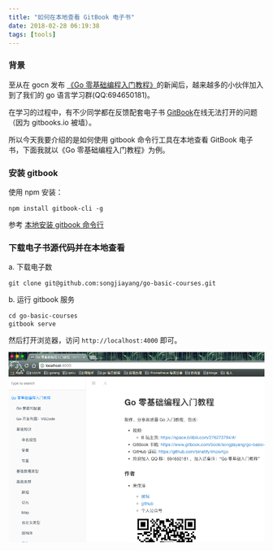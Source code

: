 ```yaml
---
title: "如何在本地查看 GitBook 电子书"
date: 2018-02-28 06:19:38
tags: [tools]
---
```


### 背景

至从在 gocn 发布 [《Go 零基础编程入门教程》](https://gocn.io/question/1615)的新闻后，越来越多的小伙伴加入到了我们的 go 语言学习群(QQ:694650181)。

在学习的过程中，有不少同学都在反馈配套电子书 [GitBook](https://songjiayang.gitbooks.io/go-basic-courses/content)在线无法打开的问题（因为 gitbooks.io 被墙）。

所以今天我要介绍的是如何使用 gitbook 命令行工具在本地查看 GitBook 电子书，下面我就以《Go 零基础编程入门教程》为例。

### 安装 gitbook

使用 npm 安装：

```
npm install gitbook-cli -g
```

参考 [本地安装 gitbook 命令行](https://git.io/vAXt7)

### 下载电子书源代码并在本地查看

a. 下载电子数

```
git clone git@github.com:songjiayang/go-basic-courses.git
```

b. 运行 gitbook 服务

```
cd go-basic-courses
gitbook serve
```

然后打开浏览器，访问 `http://localhost:4000` 即可。

![gitbook.png](/images/gitbook.png)
